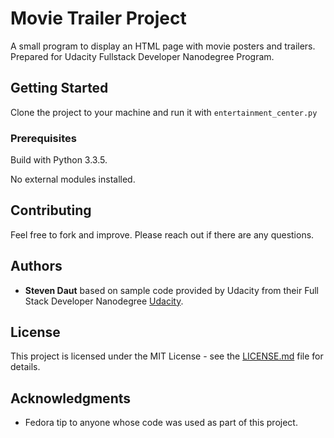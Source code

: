 # Movie Trailer Project

A small program to display an HTML page with movie posters and trailers. Prepared for Udacity Fullstack Developer Nanodegree Program.

## Getting Started

Clone the project to your machine and run it with `entertainment_center.py`

### Prerequisites

Build with Python 3.3.5. 

No external modules installed. 


## Contributing

Feel free to fork and improve. Please reach out if there are any questions. 

## Authors

* **Steven Daut** based on sample code provided by Udacity from their Full Stack Developer Nanodegree [Udacity](https://udacity.com).

## License

This project is licensed under the MIT License - see the [LICENSE.md](LICENSE.md) file for details.

## Acknowledgments

* Fedora tip to anyone whose code was used as part of this project. 
